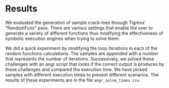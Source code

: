 # Results

We evaluated the generation of sample crack-mes through Tigress' "RandomFuns" pass. There are various settings that enable the user to generate a variety of different functions thus modifying the effectiveness of symbolic execution engines when trying to solve them.

We did a quick experiment by modifying the loop iterations in each of the random functions calculations. The samples are appended with a number that represents the number of iterations. Successively, we solved these challenges with an angr script that looks if the correct output is produces by these challenges and compared the execution time. We have picked samples with different execution times to present different scenarios. The results of these experiments are in the file `angr_solve_times.csv`.